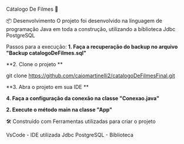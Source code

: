 Cátalogo De Filmes 🎥

📦 Desenvolvimento
O projeto foi desenvolvido na línguagem de programação Java em toda a construção, utilizando a bíblioteca Jdbc PostgreSQL

Passos para a execução:
**1. Faça a recuperação do backup no arquivo "Backup catalogoDeFilmes.sql"**

**2. Clone o projeto **

git clone https://github.com/caiomartinelli2/catalogoDeFilmesFinal.git

**3. Abra o projeto em sua IDE **

**4. Faça a configuração da conexão na classe "Conexao.java"**

**2. Execute o método main na classe "App"**

🛠️ Construído com
Ferramentas utilizadas para criar o projeto

VsCode - IDE utilizada
Jdbc PostgreSQL - Bíblioteca
